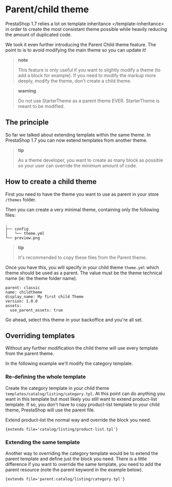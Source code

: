 Parent/child theme
==================

PrestaShop 1.7 relies a lot on
template inheritance &lt;/template-inheritance&gt; in order to create
the most consistant theme possible while heavily reducing the amount of
duplicated code.

We took it even further introducing the Parent Child theme feature. The
point to is to avoid modifying the main theme so you can update it!

> **note**
>
> This feature is only useful if you want to slightly modify a theme (to
> add a block for example). If you need to modify the markup more
> deeply, modify the theme, don't create a child theme.

> **warning**
>
> Do not use StarterTheme as a parent theme EVER. StarterTheme is meant
> to be modified.

The principle
-------------

So far we talked about extending template within the same theme. In
PrestaShop 1.7 you can now extend templates from another theme.

> **tip**
>
> As a theme developer, you want to create as many block as possible so
> your user can override the minimum amount of code.

How to create a child theme
---------------------------

First you need to have the theme you want to use as parent in your store
`/themes` folder.

Then you can create a very minimal theme, containing only the following
files:

``` {.sourceCode .bash}
.
├── config
│   └── theme.yml
└── preview.png
```

> **tip**
>
> It's recommended to copy these files from the Parent theme.

Once you have this, you will specify in your child theme `theme.yml`
which theme should be used as a parent. The value must be the theme
technical name (ie: the theme folder name).

``` {.sourceCode .yaml}
parent: classic
name: childtheme
display_name: My first child Theme
version: 1.0.0
assets:
  use_parent_assets: true
```

Go ahead, select this theme in your backoffice and you're all set.

Overriding templates
--------------------

Without any further modification the child theme will use every template
from the parent theme.

In the following example we'll modify the category template.

### Re-defining the whole template

Create the category template in your child theme
`templates/catalog/listing/category.tpl`. At this point can do anything
you want in this template but most likely you still want to extend
product-list template. If so, you don't have to copy product-list
template to your child theme, PrestaShop will use the parent file.

Extend product-list the normal way and override the block you need.

``` {.sourceCode .smarty}
{extends file='catalog/listing/product-list.tpl'}
```

### Extending the same template

Another way to overriding the category template would be to extend the
parent template and define just the block you need. There is a little
difference if you want to override the same template, you need to add
the parent resource (note the parent keyword in the example below).

``` {.sourceCode .smarty}
{extends file='parent:catalog/listing/category.tpl'}
```
